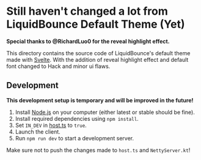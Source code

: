 # Still haven't changed a lot from LiquidBounce Default Theme (Yet)

**Special thanks to @RichardLuo0 for the reveal highlight effect.**

This directory contains the source code of LiquidBounce's default theme made with [Svelte](https://svelte.dev/). With the addition of reveal highlight effect and default font changed to Hack and minor ui flaws.

## Development

**This development setup is temporary and will be improved in the future!**

1. Install [Node.js](https://nodejs.org/en) on your computer (either latest or stable should be fine).
2. Install required dependencies using `npm install`.
3. Set `IN_DEV` in [host.ts](https://github.com/CCBlueX/LiquidBounce/blob/nextgen/src-theme/src/integration/host.ts) to `true`.
4. Launch the client.
5. Run `npm run dev` to start a development server.

Make sure not to push the changes made to `host.ts` and `NettyServer.kt`!